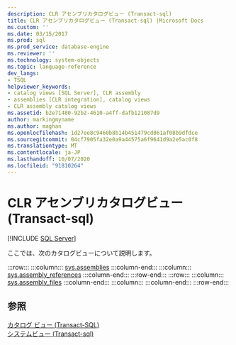 ```yaml
---
description: CLR アセンブリカタログビュー (Transact-sql)
title: CLR アセンブリカタログビュー (Transact-sql) |Microsoft Docs
ms.custom: ''
ms.date: 03/15/2017
ms.prod: sql
ms.prod_service: database-engine
ms.reviewer: ''
ms.technology: system-objects
ms.topic: language-reference
dev_langs:
- TSQL
helpviewer_keywords:
- catalog views [SQL Server], CLR assembly
- assemblies [CLR integration], catalog views
- CLR assembly catalog views
ms.assetid: b2e71480-92b2-4610-a4ff-dafb121087d9
author: markingmyname
ms.author: maghan
ms.openlocfilehash: 1d27ee8c9460b8b14b451479cd061af08b9dfdce
ms.sourcegitcommit: 04cf7905fa32e0a9a44575a6f9641d9a2e5ac0f8
ms.translationtype: MT
ms.contentlocale: ja-JP
ms.lasthandoff: 10/07/2020
ms.locfileid: "91810264"
---
```

# <a name="clr-assembly-catalog-views-transact-sql"></a>CLR アセンブリカタログビュー (Transact-sql)
 [!INCLUDE [SQL Server](../../includes/applies-to-version/sqlserver.md)]

  ここでは、次のカタログビューについて説明します。  

:::row:::
    :::column:::
        [sys.assemblies](../../relational-databases/system-catalog-views/sys-assemblies-transact-sql.md)
    :::column-end:::
    :::column:::
        [sys.assembly_references](../../relational-databases/system-catalog-views/sys-assembly-references-transact-sql.md)
    :::column-end:::
:::row-end:::
:::row:::
    :::column:::
        [sys.assembly_files](../../relational-databases/system-catalog-views/sys-assembly-files-transact-sql.md)
    :::column-end:::
    :::column:::
    :::column-end:::
:::row-end:::

  
## <a name="see-also"></a>参照  
 [カタログ ビュー &#40;Transact-SQL&#41;](../../relational-databases/system-catalog-views/catalog-views-transact-sql.md)   
 [システムビュー &#40;Transact-sql&#41;](../../t-sql/language-reference.md)  
  
